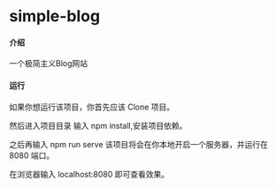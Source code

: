 # simple-blog

#### 介绍
一个极简主义Blog网站

#### 运行
如果你想运行该项目，你首先应该 Clone 项目。

然后进入项目目录 输入 npm install,安装项目依赖。

之后再输入 npm run serve 该项目将会在你本地开启一个服务器，并运行在 8080 端口。

在浏览器输入 localhost:8080 即可查看效果。
